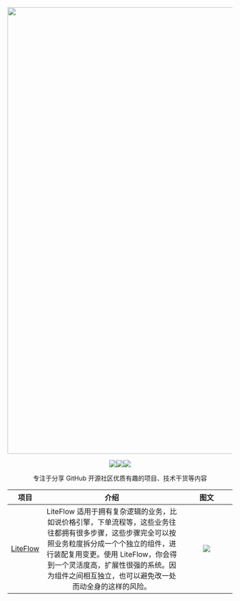 <div align="center">
  
  <p>
    <img width="1000" src="https://github.com/OpenTechCol/OpenTechCol/blob/main/assets/logo3.0.png">
  </p>

![](https://img.shields.io/badge/%E5%85%AC%E4%BC%97%E5%8F%B7-%E5%BC%80%E6%BA%90%E6%8A%80%E6%9C%AF%E4%B8%93%E6%A0%8F-yellowgreen)![](https://img.shields.io/badge/%E5%B0%8F%E5%8A%A9%E6%89%8Bvx-github--ZS-blue)![](https://img.shields.io/badge/licence-MIT-red)

专注于分享 GitHub 开源社区优质有趣的项目、技术干货等内容
</div>

| **项目**|**介绍**|<span style="display:inline-block;width:100px">图文</span>|
|:------:|:-----:|:-----:|
| [LiteFlow](https://github.com/dromara/liteflow) | LiteFlow 适用于拥有复杂逻辑的业务，比如说价格引擎，下单流程等，这些业务往往都拥有很多步骤，这些步骤完全可以按照业务粒度拆分成一个个独立的组件，进行装配复用变更。使用 LiteFlow，你会得到一个灵活度高，扩展性很强的系统。因为组件之间相互独立，也可以避免改一处而动全身的这样的风险。 |[![](https://github.com/OpenTechCol/OpenTechCol/blob/main/assets/vx20.png)](https://mp.weixin.qq.com/s/s34_C6CZ5SgciD_sR4PNwA)|


